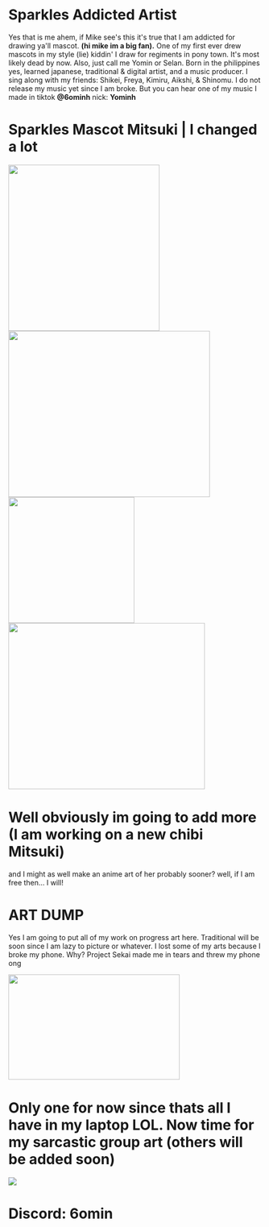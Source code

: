 # Sparkles Addicted Artist
Yes that is me ahem, if Mike see's this it's true that I am addicted for drawing ya'll mascot. __(hi mike im a big fan).__
One of my first ever drew mascots in my style (lie) kiddin' I draw for regiments in pony town. It's most likely dead by now. Also, just call me Yomin or Selan. Born in the philippines yes, learned japanese, traditional & digital artist, and a music producer. I sing along with my friends: Shikei, Freya, Kimiru, Aikshi, & Shinomu. I do not release my music yet since I am broke. But you can hear one of my music I made in tiktok __@6ominh__ nick: __Yominh__

# Sparkles Mascot Mitsuki | I changed a lot
<img src="https://media.discordapp.net/attachments/792144761297436733/1356185588390166619/Untitled94_20250331163136.png?ex=67f97d80&is=67f82c00&hm=1f526efc9cf4e34ef2924e0789884aaa9c4b9e7ad2010e48b97eaf0c8c0e3abd&=&format=webp&quality=lossless" width="300" height="330"><img src="https://media.discordapp.net/attachments/1294516885076836434/1359980758151725107/Untitled71_20250411035436.png?ex=67f97447&is=67f822c7&hm=1e64ac215d4b982664fefa9b8809cf753ffba449428de2718d217712514eb93c&=&format=webp&quality=lossless" width="400" height="330"><img src="https://media.discordapp.net/attachments/792144761297436733/1321480228073246791/Untitled1_20241216050241_1.png?ex=67f922de&is=67f7d15e&hm=8b213d33c80e67cf4ab3720487f63f3e86748fd1615f7dace62c024fc8c60bce&=&format=webp&quality=lossless" width="250" height="250">
<img src="https://media.discordapp.net/attachments/928143271828521050/1316054875691421717/SPOILER_Untitled1_20241207170951_1.png?ex=67f92c9d&is=67f7db1d&hm=dd1215f1be410341375b17fa240627fa905cecf5b1134d2edc9246667bee1eaf&=&format=webp&quality=lossless" width="390" height="330">

# Well obviously im going to add more (I am working on a new chibi Mitsuki)
and I might as well make an anime art of her probably sooner? well, if I am free then... I will!

# ART DUMP
Yes I am going to put all of my work on progress art here. Traditional will be soon since I am lazy to picture or whatever. I lost some of my arts because I broke my phone. Why? Project Sekai made me in tears and threw my phone ong

<img src="https://media.discordapp.net/attachments/1356637001947943102/1356651285742358670/Screenshot_2025-03-30-13-12-00-95_84c9ef400ab248a2e4a3b31139e21163.jpg?ex=67f934f7&is=67f7e377&hm=06403ae3f111117fca683563ac37401c1d36b0c768d8a2848151d7b18d6021ad&=&format=webp&width=822&height=558" width="340" height="209">

# Only one for now since thats all I have in my laptop LOL. Now time for my sarcastic group art (others will be added soon)
![](https://media.discordapp.net/attachments/819813478541164574/1357047405308018849/Untitled65_20250401174909.png?ex=67f95462&is=67f802e2&hm=9e4370762ff79ce44462a362031183b82261aaa51acbe618a16c48d4bf7c9ecc&=&format=webp&quality=lossless)
# Discord: 6omin
